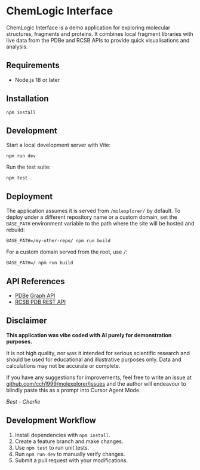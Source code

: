 # ChemLogic Interface

ChemLogic Interface is a demo application for exploring molecular structures, fragments and proteins. It combines local fragment libraries with live data from the PDBe and RCSB APIs to provide quick visualisations and analysis.

## Requirements
- Node.js 18 or later

## Installation
```
npm install
```

## Development
Start a local development server with Vite:
```
npm run dev
```
Run the test suite:
```
npm test
```

## Deployment
The application assumes it is served from `/molexplorer/` by default. To deploy under a
different repository name or a custom domain, set the `BASE_PATH` environment variable
to the path where the site will be hosted and rebuild:

```
BASE_PATH=/my-other-repo/ npm run build
```

For a custom domain served from the root, use `/`:

```
BASE_PATH=/ npm run build
```

## API References
- [PDBe Graph API](https://www.ebi.ac.uk/pdbe/graph-api/pdbe_doc/)
- [RCSB PDB REST API](https://data.rcsb.org/redoc/index.html)

## Disclaimer
**This application was vibe coded with AI purely for demonstration purposes.**

It is not high quality, nor was it intended for serious scientific research and should be used for educational and illustrative purposes only. Data and calculations may not be accurate or complete.

If you have any suggestions for improvements, feel free to write an issue at [github.com/cch1999/molexplorer/issues](https://github.com/cch1999/molexplorer/issues) and the author will endeavour to blindly paste this as a prompt into Cursor Agent Mode.

*Best - Charlie*

## Development Workflow
1. Install dependencies with `npm install`.
2. Create a feature branch and make changes.
3. Use `npm test` to run unit tests.
4. Run `npm run dev` to manually verify changes.
5. Submit a pull request with your modifications.

